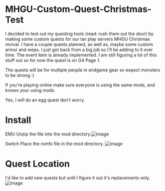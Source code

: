 # MHGU-Custom-Quest-Christmas-Test
I decided to test out my questing tools (read: rush them out the door) by making some custom quests for our lan play servers MHGU Christmas revival. 
I have a couple quests planned, as well as, maybe some custom armor and weps.
I just got back from a big job so I'll be adding to it over time.
The event item is already implemented.
I am still figuring a lot of this stuff out so for now the quest is on G4 Page 1.

The quests will be for multiple people in endgame gear so expect monsters to be strong :)
 
If you're playing online make sure everyone is using the same mods, and knows your using mods. 
 
 
Yes, I will do an egg quest don’t worry.

# Install
EMU
Unzip the file into the mod directory.![image](https://user-images.githubusercontent.com/90596580/209405295-e3d8df6a-af98-418f-bef0-933eb3c5c6d0.png)

Switch
Place the romfs file in the mod directory.
![image](https://user-images.githubusercontent.com/90596580/209405377-76f3f673-8713-4d9e-8cbd-845d3d1e3700.png)

# Quest Location
I'd like to add new quests but until I figure it out it's replacements only.
![image](https://user-images.githubusercontent.com/90596580/209405524-c3c9f5f6-f2c8-4c01-ab45-e0fa2f93dc17.png)
